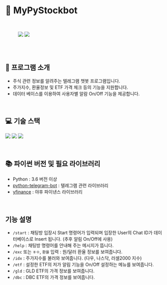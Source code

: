 # 🤖 MyPyStockbot

<br/>

<figure class="half">
<a href="link"><img src="https://github.com/devlogbase/my-py-stockbot/assets/155949809/298f26e2-fe94-41fb-979e-324372b3f4a6"></a>
<a href="link"><img src="https://github.com/devlogbase/my-py-stockbot/assets/155949809/320ae39d-e639-4e03-9a9f-84c720399bb7"></a>
</figure>

<br/>
<br/>

## 📢 프로그램 소개

- 주식 관련 정보를 알려주는 텔레그램 챗봇 프로그램입니다.
- 주가지수, 환율정보 및 ETF 가격 체크 등의 기능을 지원합니다.
- 데이터 베이스를 이용하여 사용자별 알람 On/Off 기능을 제공합니다.

<br/>

## 💻️ 기술 스택

<p>
<img src="https://img.shields.io/badge/Python-3776AB?style=for-the-badge&logo=Python&logoColor=white">
<img src="https://img.shields.io/badge/mysql-4479A1?style=for-the-badge&logo=mysql&logoColor=white">
<img src="https://img.shields.io/badge/linux-FCC624?style=for-the-badge&logo=linux&logoColor=black">
</p>

<br/>

## 📚 파이썬 버전 및 필요 라이브러리

- Python : 3.6 버전 이상
- <a href="https://python-telegram-bot.org/">python-telegram-bot</a> : 텔레그램 관련 라이브러리
- <a href="https://github.com/ranaroussi/">yfinance</a> : 야후 파이낸스 라이브러리

<br/>

## 기능 설명

- `/start` : 채팅방 입장시 Start 명령어가 입력되며 입장한 User의 Chat ID가 데이터베이스로 Insert 됩니다. (추후 알림 On/Off에 사용)
- `/help` : 채팅방 명령어를 안내해 주는 메시지가 뜹니다.
- `/exc` 또는 `ㅎㅇ`, `환율` 입력 : 원/달러 환율 정보를 보여줍니다.
- `/idx` : 주가지수를 불러와 보여줍니다. (다우, 나스닥, 러셀2000 지수)
- `/etf` : 설정한 ETF의 저가 알림 기능을 On/Off 설정하는 메뉴를 보여줍니다.
- `/gld` : GLD ETF의 가격 정보를 보여줍니다.
- `/dbc` : DBC ETF의 가격 정보를 보여줍니다.
